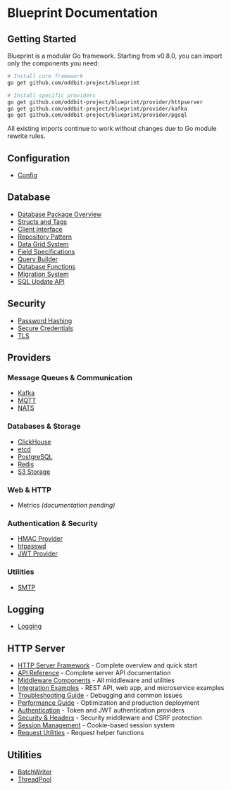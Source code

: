 # Blueprint Documentation

## Getting Started

Blueprint is a modular Go framework. Starting from v0.8.0, you can import only the components you need:

```bash
# Install core framework
go get github.com/oddbit-project/blueprint

# Install specific providers
go get github.com/oddbit-project/blueprint/provider/httpserver
go get github.com/oddbit-project/blueprint/provider/kafka
go get github.com/oddbit-project/blueprint/provider/pgsql
```

All existing imports continue to work without changes due to Go module rewrite rules.

## Configuration

- [Config](config/config.md)

## Database

- [Database Package Overview](db/index.md)
- [Structs and Tags](db/structs-and-tags.md)
- [Client Interface](db/client.md)
- [Repository Pattern](db/repository.md)
- [Data Grid System](db/dbgrid.md)
- [Field Specifications](db/fields.md)
- [Query Builder](db/query-builder.md)
- [Database Functions](db/functions.md)
- [Migration System](db/migrations.md)
- [SQL Update API](db/sql-update-api.md)

## Security

- [Password Hashing](crypt/password-hashing.md)
- [Secure Credentials](crypt/secure-credentials.md)
- [TLS](provider/tls.md)

## Providers

### Message Queues & Communication
- [Kafka](provider/kafka.md)
- [MQTT](provider/mqtt.md)
- [NATS](provider/nats.md)

### Databases & Storage
- [ClickHouse](provider/clickhouse.md)
- [etcd](provider/etcd.md)
- [PostgreSQL](provider/pgsql.md)
- [Redis](provider/redis.md)
- [S3 Storage](provider/s3.md)

### Web & HTTP
- Metrics *(documentation pending)*

### Authentication & Security
- [HMAC Provider](provider/hmacprovider.md)
- [htpasswd](provider/htpasswd.md)
- [JWT Provider](provider/jwtprovider.md)

### Utilities
- [SMTP](provider/smtp.md)

## Logging

- [Logging](log/logging.md)

## HTTP Server

- [HTTP Server Framework](provider/httpserver/index.md) - Complete overview and quick start
- [API Reference](provider/httpserver/api-reference.md) - Complete server API documentation
- [Middleware Components](provider/httpserver/middleware.md) - All middleware and utilities
- [Integration Examples](provider/httpserver/examples.md) - REST API, web app, and microservice examples
- [Troubleshooting Guide](provider/httpserver/troubleshooting.md) - Debugging and common issues
- [Performance Guide](provider/httpserver/performance.md) - Optimization and production deployment
- [Authentication](provider/httpserver/auth.md) - Token and JWT authentication providers
- [Security & Headers](provider/httpserver/security.md) - Security middleware and CSRF protection
- [Session Management](provider/httpserver/session.md) - Cookie-based session system
- [Request Utilities](provider/httpserver/request.md) - Request helper functions

## Utilities

- [BatchWriter](batchwriter/batchwriter.md)
- [ThreadPool](threadpool/threadpool.md)